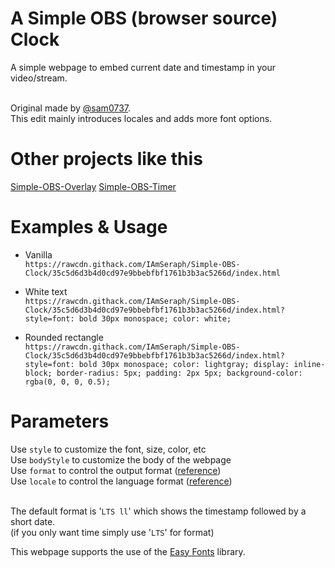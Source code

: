 # A Simple OBS (browser source) Clock

A simple webpage to embed current date and timestamp in your video/stream.  

&nbsp;  
Original made by [@sam0737](https://gist.github.com/sam0737/a0ee8ca253fc5c84b2aa2ac018f7b8ad).  
This edit mainly introduces locales and adds more font options.  

# Other projects like this

[Simple-OBS-Overlay](https://github.com/IAmSeraph/Simple-OBS-Overlay.git)
[Simple-OBS-Timer](https://github.com/IAmSeraph/Simple-OBS-Timer.git)

# Examples & Usage

  * Vanilla  
    `https://rawcdn.githack.com/IAmSeraph/Simple-OBS-Clock/35c5d6d3b4d0cd97e9bbebfbf1761b3b3ac5266d/index.html`

  * White text  
    `https://rawcdn.githack.com/IAmSeraph/Simple-OBS-Clock/35c5d6d3b4d0cd97e9bbebfbf1761b3b3ac5266d/index.html?style=font: bold 30px monospace; color: white;`

  * Rounded rectangle  
    `https://rawcdn.githack.com/IAmSeraph/Simple-OBS-Clock/35c5d6d3b4d0cd97e9bbebfbf1761b3b3ac5266d/index.html?style=font: bold 30px monospace; color: lightgray; display: inline-block; border-radius: 5px; padding: 2px 5px; background-color: rgba(0, 0, 0, 0.5);`

# Parameters

Use `style` to customize the font, size, color, etc  
Use `bodyStyle` to customize the body of the webpage  
Use `format` to control the output format ([reference](https://momentjs.com/docs/#/displaying/format/))  
Use `locale` to control the language format ([reference](https://www.science.co.il/language/Locale-codes.php))  

&nbsp;  
The default format is '`LTS ll`' which shows the timestamp followed by a short date.  
(if you only want time simply use '`LTS`' for format)  
  
This webpage supports the use of the [Easy Fonts](https://pagecdn.com/lib/easyfonts) library.  
